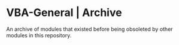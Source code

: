 # VBA-General | Archive
An archive of modules that existed before being obsoleted by other modules in this repository.
